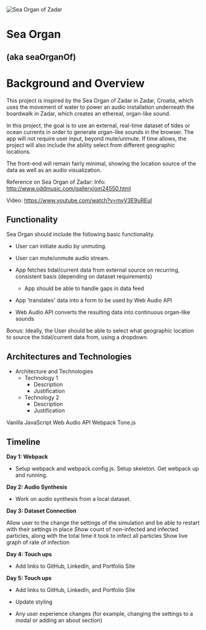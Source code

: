 ![Sea Organ of Zadar](https://media.treehugger.com/assets/images/2015/11/sea-organ-zadar-1.jpg.860x0_q70_crop-scale.jpg "CC BY-NC-ND 2.0 linssimato")

# Sea Organ
## (aka seaOrganOf)

    
<h1>Background and Overview</h1>

This project is inspired by the Sea Organ of Zadar in Zadar, Croatia, which uses the movement of water to power an audio installation underneath the boardwalk in Zadar, which creates an ethereal, organ-like sound.

In this project, the goal is to use an external, real-time dataset of tides or ocean currents in order to generate organ-like sounds in the browser. The app will not require user input, beyond mute/unmute. If time allows, the project will also include the ability select from different geographic locations.

The front-end will remain fairly minimal, showing the location source of the data as well as an audio visualization.

Reference on Sea Organ of Zadar:
Info: http://www.oddmusic.com/gallery/om24550.html

Video: https://www.youtube.com/watch?v=myV3E9uREuI


<h2>Functionality</h2>

Sea Organ should include the following basic functionality.

* User can initiate audio by unmuting.

* User can mute/unmute audio stream.

* App fetches tidal/current data from external source on recurring, consistent basis (depending on dataset requirements)

   * App should be able to handle gaps in data feed

* App 'translates' data into a form to be used by Web Audio API

* Web Audio API converts the resulting data into continuous organ-like sounds

Bonus: Ideally, the User should be able to select what geographic location to source the tidal/current data from, using a dropdown.


<h2>Architectures and Technologies</h2>

* Architecture and Technologies
    * Technology 1
        * Description
        * Justification
    * Technology 2
        * Description
        * Justification


Vanilla JavaScript
Web Audio API
Webpack
Tone.js


<h2>Timeline</h2>

**Day 1: Webpack**

* Setup webpack and webpack.config.js. Setup skeleton. Get webpack up and running.


**Day 2: Audio Synthesis**

* Work on audio synthesis from a local dataset.

**Day 3: Dataset Connection**

 Allow user to the change the settings of the simulation and be able to restart with their settings in place
 Show count of non-infected and infected particles, along with the total time it took to infect all particles
 Show live graph of rate of infection
 
 
 **Day 4: Touch ups**

* Add links to GitHub, LinkedIn, and Portfolio Site

 
**Day 5: Touch ups**

* Add links to GitHub, LinkedIn, and Portfolio Site

* Update styling 

* Any user experience changes (for example, changing the settings to a modal or adding an about section)
